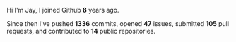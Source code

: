 Hi I'm Jay, I joined Github **8** years ago.

Since then I've pushed **1336** commits, opened **47** issues, submitted **105** pull requests, and contributed to **14** public repositories.

